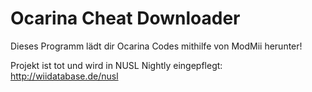 # Ocarina Cheat Downloader
Dieses Programm lädt dir Ocarina Codes mithilfe von ModMii herunter! 

Projekt ist tot und wird in NUSL Nightly eingepflegt: http://wiidatabase.de/nusl